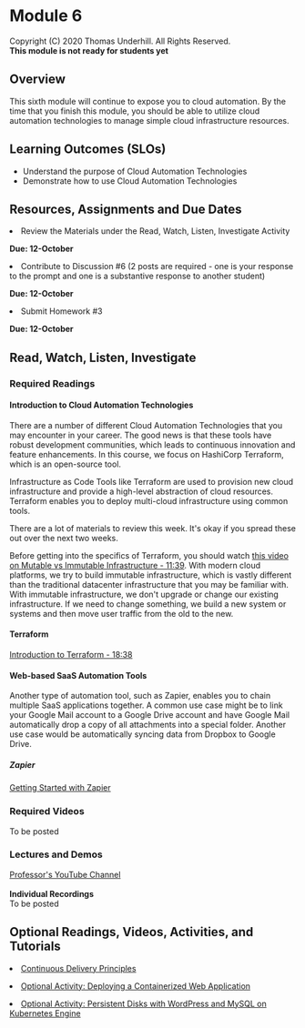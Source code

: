 # Module 6
Copyright (C) 2020 Thomas Underhill.  All Rights Reserved.
<br>
****This module is not ready for students yet****

## Overview
This sixth module will continue to expose you to cloud automation.  By the time that you finish this module, you should be able to utilize cloud automation technologies to manage simple cloud infrastructure resources.

## Learning Outcomes (SLOs)
* Understand the purpose of Cloud Automation Technologies
* Demonstrate how to use Cloud Automation Technologies

## Resources, Assignments and Due Dates

<li>Review the Materials under the Read, Watch, Listen, Investigate Activity<br>

****Due: 12-October****

<li>Contribute to Discussion #6 (2 posts are required - one is your response to the prompt and one is a substantive response to another student) <br>

****Due: 12-October**** <br>

<li>Submit Homework #3 <br>

****Due: 12-October**** <br>


## Read, Watch, Listen, Investigate
### Required Readings

#### Introduction to Cloud Automation Technologies

There are a number of different Cloud Automation Technologies that you may encounter in your career.  The good news is that these tools have robust development communities, which leads to continuous innovation and feature enhancements.  In this course, we focus on HashiCorp Terraform, which is an open-source tool.

Infrastructure as Code Tools like Terraform are used to provision new cloud infrastructure and provide a high-level abstraction of cloud resources.  Terraform enables you to deploy multi-cloud infrastructure using common tools.  

There are a lot of materials to review this week.  It's okay if you spread these out over the next two weeks.

Before getting into the specifics of Terraform, you should watch [this video on Mutable vs Immutable Infrastructure - 11:39](https://www.youtube.com/watch?v=II4PFe9BbmE).  With modern cloud platforms, we try to build immutable infrastructure, which is vastly different than the traditional datacenter infrastructure that you may be familiar with.  With immutable infrastructure, we don't upgrade or change our existing infrastructure.  If we need to change something, we build a new system or systems and then move user traffic from the old to the new.<br>

#### Terraform
[Introduction to Terraform - 18:38](https://www.youtube.com/watch?v=h970ZBgKINg)

#### Web-based SaaS Automation Tools
Another type of automation tool, such as Zapier, enables you to chain multiple SaaS applications together.  A common use case might be to link your Google Mail account to a Google Drive account and have Google Mail automatically drop a copy of all attachments into a special folder.  Another use case would be automatically syncing data from Dropbox to Google Drive.

##### Zapier
[Getting Started with Zapier](https://www.youtube.com/watch?v=v98d2tH3wfc&utm)

### Required Videos
To be posted<br>


### Lectures and Demos
[Professor's YouTube Channel](https://www.youtube.com/channel/UC3vqKF4jspXh8hxFLpTfsyw?view_as=subscriber)<br><br>
****Individual Recordings****<br>
To be posted

## Optional Readings, Videos, Activities, and Tutorials
[<li>Continuous Delivery Principles](https://www.atlassian.com/continuous-delivery/principles/continuous-integration-vs-delivery-vs-deployment)

[<li>Optional Activity: Deploying a Containerized Web Application](https://cloud.google.com/kubernetes-engine/docs/tutorials/hello-app)<br>

[<li>Optional Activity: Persistent Disks with WordPress and MySQL on Kubernetes Engine](https://cloud.google.com/kubernetes-engine/docs/tutorials/persistent-disk)
